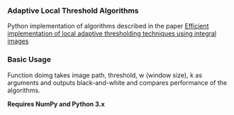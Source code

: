 
### Adaptive Local Threshold Algorithms

Python implementation of algorithms described in the paper [Efficient implementation of local adaptive thresholding techniques using integral images](https://www.researchgate.net/publication/221253734_Efficient_implementation_of_local_adaptive_thresholding_techniques_using_integral_images)

### Basic Usage

Function doimg takes image path, threshold, w (window size), k as arguments and outputs black-and-white and compares performance of the algorithms.

**Requires NumPy and Python 3.x**
